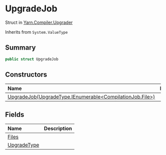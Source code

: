 # UpgradeJob

Struct in [Yarn.Compiler.Upgrader](/docs/api/csharp/yarn.compiler.upgrader.md)

Inherits from `System.ValueType`

## Summary



```csharp
public struct UpgradeJob
```

## Constructors

|Name|Description|
|:---|:---|
|[UpgradeJob(UpgradeType,IEnumerable<CompilationJob.File>)](/docs/api/csharp/yarn.compiler.upgrader.upgradejob..ctor.md)||

## Fields

|Name|Description|
|:---|:---|
|[Files](/docs/api/csharp/yarn.compiler.upgrader.upgradejob.files.md)||
|[UpgradeType](/docs/api/csharp/yarn.compiler.upgrader.upgradejob.upgradetype.md)||

